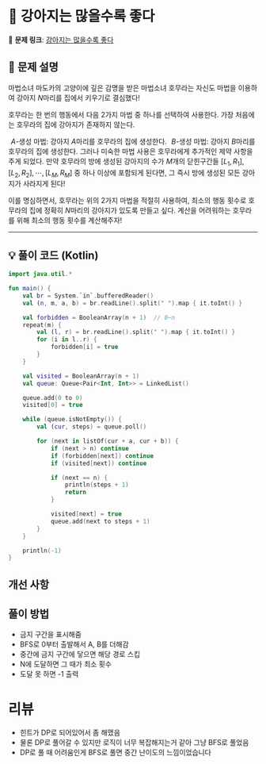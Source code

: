 # 📝 강아지는 많을수록 좋다

🔗 **문제 링크**: [강아지는 많을수록 좋다](https://www.acmicpc.net/problem/27971)

## 📌 문제 설명  

마법소녀 마도카의 고양이에 깊은 감명을 받은 마법소녀 호무라는 자신도 마법을 이용하여 강아지 
$N$마리를 집에서 키우기로 결심했다!

호무라는 한 번의 행동에서 다음 
$2$가지 마법 중 하나를 선택하여 사용한다. 가장 처음에는 호무라의 집에 강아지가 존재하지 않는다.

 
$A$-생성 마법: 강아지 
$A$마리를 호무라의 집에 생성한다.
 
$B$-생성 마법: 강아지 
$B$마리를 호무라의 집에 생성한다.
그러나 미숙한 마법 사용은 호무라에게 추가적인 제약 사항을 주게 되었다. 만약 호무라의 방에 생성된 강아지의 수가 
$M$개의 닫힌구간들 
${[L_1,R_1],[L_2,R_2],\cdots,[L_M,R_M]}$ 중 하나 이상에 포함되게 된다면, 그 즉시 방에 생성된 모든 강아지가 사라지게 된다!

이를 명심하면서, 호무라는 위의 
$2$가지 마법을 적절히 사용하여, 최소의 행동 횟수로 호무라의 집에 정확히 
$N$마리의 강아지가 있도록 만들고 싶다. 계산을 어려워하는 호무라를 위해 최소의 행동 횟수를 계산해주자!

---

## 💡 풀이 코드 (Kotlin)
```kotlin
import java.util.*

fun main() {
    val br = System.`in`.bufferedReader()
    val (n, m, a, b) = br.readLine().split(" ").map { it.toInt() }

    val forbidden = BooleanArray(n + 1)  // 0~n
    repeat(m) {
        val (l, r) = br.readLine().split(" ").map { it.toInt() }
        for (i in l..r) {
            forbidden[i] = true
        }
    }

    val visited = BooleanArray(n + 1)
    val queue: Queue<Pair<Int, Int>> = LinkedList()

    queue.add(0 to 0)
    visited[0] = true

    while (queue.isNotEmpty()) {
        val (cur, steps) = queue.poll()

        for (next in listOf(cur + a, cur + b)) {
            if (next > n) continue
            if (forbidden[next]) continue
            if (visited[next]) continue

            if (next == n) {
                println(steps + 1)
                return
            }

            visited[next] = true
            queue.add(next to steps + 1)
        }
    }

    println(-1)
}
```

## 개선 사항

## 풀이 방법
- 금지 구간을 표시해줌
- BFS로 0부터 출발해서 A, B를 더해감
- 중간에 금지 구간에 닿으면 해당 경로 스킵
- N에 도달하면 그 때가 최소 횟수
- 도달 못 하면 -1 출력

# 리뷰
- 힌트가 DP로 되어있어서 좀 해맸음
- 물론 DP로 풀어갈 수 있지만 로직이 너무 복잡해지는거 같아 그냥 BFS로 풀었음
- DP로 풀 때 어려움인게 BFS로 풀면 중간 난이도의 느낌이었습니다